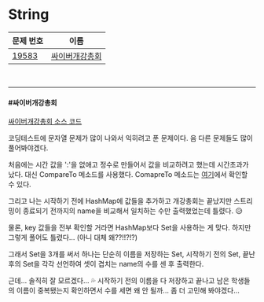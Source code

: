# String

| 문제 번호                                      | 이름                              |
| ---------------------------------------------- | --------------------------------- |
| [19583](https://www.acmicpc.net/problem/19583) | [싸이버개강총회](#싸이버개강총회) |

<br>

<hr>

#### #싸이버개강총회

[싸이버개강총회 소스 코드](https://github.com/hjyeon-n/Algorithm_study/blob/master/BOJ/2021.04/Solution_19583.java)

코딩테스트에 문자열 문제가 많이 나와서 익히려고 푼 문제이다. 음 다른 문제들도 많이 풀어봐야겠다.

처음에는 시간 값을 ':'을 없애고 정수로 만들어서 값을 비교하려고 했는데 시간초과가 났다. 대신 CompareTo 메소드를 사용했다. ComapreTo 메소드는 [여기](https://github.com/hjyeon-n/Algorithm_study/blob/master/Problem%20Solving/Comparable%EA%B3%BC%20Comparator.md)에서 확인할 수 있다.

그리고 나는 시작하기 전에 HashMap에 값들을 추가하고 개강총회는 끝났지만 스트리밍이 종료되기 전까지의 name을 비교해서 일치하는 수만 출력했었는데 틀렸다. 😥

물론, key 값들을 전부 확인할 거라면 HashMap보다 Set을 사용하는 게 맞다. 하지만 그렇게 풀어도 틀렸다... (아니 대체 왜??!!?!?)

그래서 Set을 3개를 써서 하나는 단순히 이름을 저장하는 Set, 시작하기 전의 Set, 끝난 후의 Set을 각각 선언하여 셋이 겹치는 name의 수를 센 후 출력한다.

근데... 솔직히 잘 모르겠다... 💦 시작하기 전의 이름을 다 저장하고 끝나고 남은 학생들의 이름이 중복됐는지 확인하면서 수를 세면 왜 안 될까... 좀 더 고민해 봐야겠다...

